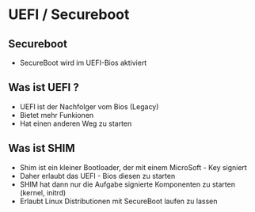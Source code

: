 # UEFI / Secureboot 

## Secureboot 

  * SecureBoot wird im UEFI-Bios aktiviert 

## Was ist UEFI ? 

  * UEFI ist der Nachfolger vom Bios (Legacy)
  * Bietet mehr Funkionen
  * Hat einen anderen Weg zu starten 

## Was ist SHIM 

  * Shim ist ein kleiner Bootloader, der mit einem MicroSoft - Key signiert
  * Daher erlaubt das UEFI - Bios diesen zu starten
  * SHIM hat dann nur die Aufgabe signierte Komponenten zu starten (kernel, initrd)
  * Erlaubt Linux Distributionen mit SecureBoot laufen zu lassen 

